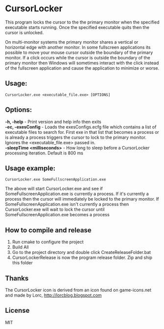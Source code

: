 # CursorLocker

This program locks the cursor to the the primary monitor when the specified executable starts running. Once the specified executable quits then the cursor is unlocked.

On multi-monitor systems the primary monitor shares a vertical or horizontal edge with another monitor. In some fullscreen applications its possible to move your mouse cursor outside the boundary of the primary monitor. If a click occurs while the cursor is outside the boundary of the primary monitor then Windows will sometimes interact with the click instead of the fullscreen application and cause the application to minimize or worse.
 
## Usage:
`CursorLocker.exe <executable_file.exe> [OPTIONS]`

## Options:	
**-h, -help** - Print version and help info then exits  
**-ec, -exesConfig** - Loads the exesConfigs.ecfg file which contains a list of executable files to search for. First exe in that list that becomes a process or is already a process triggers the cursor to lock to the primary monitor. Ignores the <executable_file.exe> passed in.  
**-sleepTime \<milliseconds\>** - How long to sleep before a CursorLocker processing iteration. Default is 800 ms

## Usage example:
`CursorLocker.exe SomeFullscreenApplication.exe`

The above will start CursorLocker.exe and see if SomeFullscreenApplication.exe is currently a process. If it's currently a process then the cursor will immediately be locked to the primary monitor. If SomeFullscreenApplication.exe isn't currently a process then CursorLocker.exe will wait to lock the cursor until SomeFullscreenApplication.exe becomes a process

## How to compile and release
1. Run cmake to configure the project
2. Build All
3. Go to the project directory and double click CreateReleaseFolder.bat
4. CursorLockerRelease is now the program release folder. Zip and ship this folder

## Thanks
The CursorLocker icon is derived from an icon found on game-icons.net and made by Lorc, http://lorcblog.blogspot.com
 
## License
MIT
